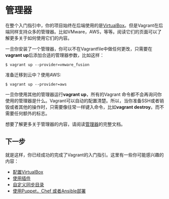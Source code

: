 # 管理器

在整个入门指引中，你的项目始终在后端使用的是[VirtualBox](https://www.virtualbox.org/)。但是Vagrant在后端同样支持众多的管理器。比如VMware，AWS，等等。阅读它们的页面可以了解更多关于如何使用它们的内容。

一旦你安装了一个管理器，你可以不在Vagrantfile中做任何更改，只需要在**vagrant up**后添加合适的管理器参数，比如这样：

``` shell
$ vagrant up --provider=vmware_fusion
```

准备迁移到云中？使用AWS:

``` shell
$ vagrant up --provider=aws
```

一旦你使用其他的管理器运行**vagrant up**，所有的Vagrant 命令都不会再询问你使用的管理器是什么。Vagrant可以自动的配置清楚。所以，当你准备SSH或者销毁或者其他的操作时，只需要像往常一样键入命令，比如**vagrant destroy**。而不需要任何额外的标志。

想要了解更多关于管理器的内容，请阅读[管理器]()的完整文档。

## 下一步

就是这样，你已经成功的完成了Vagrant的入门指引。这里有一些你可能感兴趣的内容：

- [配置VirtualBox]()
- [使用插件]()
- [自定义同步目录]()
- [使用Puppet，Chef 或者Ansible部署]()